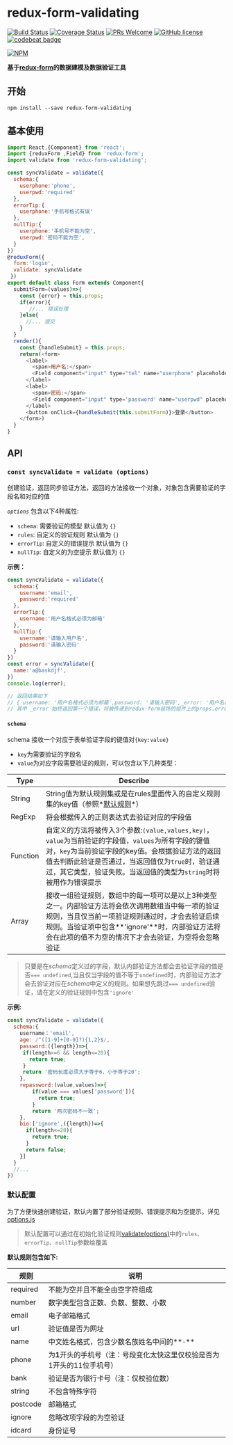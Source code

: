# redux-form-validating
[![Build Status](https://travis-ci.org/lulei90/redux-form-validating.svg?branch=master)](https://travis-ci.org/lulei90/redux-form-validating)
[![Coverage Status](https://coveralls.io/repos/github/lulei90/redux-form-validating/badge.svg?branch=master)](https://coveralls.io/github/lulei90/redux-form-validating?branch=master)
[![PRs Welcome](https://img.shields.io/badge/PRs-welcome-brightgreen.svg)](https://github.com/lulei90/redux-form-validating/pulls)
[![GitHub license](https://img.shields.io/badge/license-MIT-blue.svg)](https://github.com/lulei90/redux-form-validating/blob/master/LICENSE)
[![codebeat badge](https://codebeat.co/badges/16727cff-eabe-4eed-91e4-2bb8c1832a3b)](https://codebeat.co/projects/github-com-lulei90-redux-form-validating-master)


[![NPM](https://nodei.co/npm/redux-form-validating.png)](https://nodei.co/npm/redux-form-validating/)

**基于[redux-form](https://github.com/erikras/redux-form)的数据建模及数据验证工具**

## 开始
```
npm install --save redux-form-validating
```

## 基本使用
```js
import React,{Component} from 'react';
import {reduxForm ,Field} from 'redux-form';
import validate from 'redux-form-validating';

const syncValidate = validate({
  schema:{
    userphone:'phone',
    userpwd:'required'
  },
  errorTip:{
    userphone:'手机号格式有误'
  },
  nullTip:{
    userphone:'手机号不能为空',
    userpwd:'密码不能为空',
  }
})
@reduxForm({
  form:'login',
  validate: syncValidate
 })
export default class Form extends Component{
  submitForm=(values)=>{
    const {error} = this.props;
    if(error){
       //... 错误处理
    }else{
      //... 提交
    }
  }
  render(){
    const {handleSubmit} = this.props;
    return(<form>
      <label>
        <span>用户名:</span>
        <Field component="input" type="tel" name="userphone" placeholder="请输入手机号" maxLength={11}/>
      </label>
      <label>
        <span>密码:</span>
        <Field component="input" type='password' name="userpwd" placeholder="请输入密码"/>
      </label>
      <button onClick={handleSubmit(this.submitForm)}>登录</button>
    </form>)
  }
}
```
## API
### `const syncValidate = validate (options)`

创建验证，返回同步验证方法，返回的方法接收一个对象，对象包含需要验证的字段名和对应的值

*`options`* <a name="options"></a> 包含以下4种属性:

* `schema`: 需要验证的模型 默认值为 `{}`
* `rules`: 自定义的验证规则 默认值为 `{}`
* `errorTip`: 自定义的错误提示 默认值为 `{}`
* `nullTip`: 自定义的为空提示 默认值为 `{}`

**示例：**

```js
const syncValidate = validate({
  schema:{
    username:'email',
    password:'required'
  },
  errorTip:{
    username:'用户名格式必须为邮箱'
  },
  nullTip:{
    username:'请输入用户名',
    password:'请输入密码'
  }
})
const error = syncValidate({
  name:'a@baskdjf',
})
console.log(error);

// 返回结果如下
// { username: '用户名格式必须为邮箱',password: '请输入密码',_error: '用户名格式必须为邮箱' }
// 其中 _error 始终返回第一个错误，将被传递到redux-form装饰的组件上的props.error上
```

#### `schema`

schema 接收一个对应于表单验证字段的键值对`{key:value}`

* `key`为需要验证的字段名
* `value`为对应字段需要验证的规则，可以包含以下几种类型：


Type     | Describe
-------- | -----------------------------------------------------------------------------------
String   | String值为默认规则集或是在rules里面传入的自定义规则集的key值（参照*[默认规则](#rules)*）
RegExp   | 将会根据传入的正则表达式去验证对应的字段值
Function | 自定义的方法将被传入3个参数:`(value,values,key)`，`value`为当前验证的字段值，`values`为所有字段的键值对，`key`为当前验证字段的key值。会根据验证方法的返回值去判断此验证是否通过，当返回值仅为`true`时，验证通过，其它类型，验证失败。当返回值的类型为`string`时将被用作为错误提示
Array    | 接收一组验证规则，数组中的每一项可以是以上3种类型之一。内部验证方法将会依次调用数组当中每一项的验证规则，当且仅当前一项验证规则通过时，才会去验证后续规则。当验证项中包含**'ignore'**时，内部验证方法将会在此项的值不为空的情况下才会去验证，为空将会忽略验证

> 只要是在*schema*定义过的字段，默认内部验证方法都会去验证字段的值是否`=== undefined`,当且仅当字段的值不等于`undefined`时，内部验证方法才会去验证对应在*schema*中定义的规则。如果想先跳过`=== undefined`验证，请在定义的验证规则中包含`'ignore'`

**示例:**

```js
const syncValidate = validate({
  schema:{
    username：'email',
    age: /^([1-9]+[0-9]?){1,2}$/,
    password:({length})=>{
     if(length>=6 && length<=20){
       return true;
     }
     return '密码长度必须大于等于6，小于等于20';
    },
    repassword:(value,values)=>{
    	if(value === values['password']){
    	  return true;
    	}
    	return '两次密码不一致';
    },
    bio:['ignore',({length})=>{
      if(length<=20){
        return true;
      }
      return false;
    }]
  }
  //...
})
```

### 默认配置
为了方便快速创建验证，默认内置了部分验证规则、错误提示和为空提示。详见[options.js](https://github.com/lulei90/redux-form-validating/blob/master/src/options.js)
> 默认配置可以通过在初始化验证规则[validate(options)](#options)中的`rules`、`errorTip`、`nullTip`参数给覆盖 

**<a name="rules"></a>默认规则包含如下:**  

规则      | 说明
-------- | -------------
required | 不能为空并且不能全由空字符组成
number   | 数字类型包含正数、负数、整数、小数
email    | 电子邮箱格式
url       | 验证值是否为网址
name     | 中文姓名格式，包含少数名族姓名中间的**`·`**
phone    | 为**1**开头的手机号（注：号段变化太快这里仅校验是否为1开头的11位手机号）
bank     | 验证是否为银行卡号（注：仅校验位数）
string   | 不包含特殊字符
postcode | 邮箱格式
ignore   | 忽略改项字段的为空验证
idcard   | 身份证号